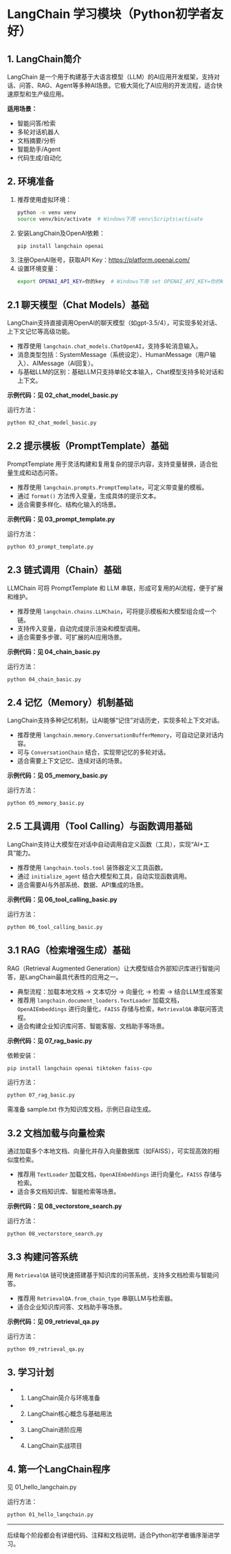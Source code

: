 # LangChain 学习模块（Python初学者友好）

## 1. LangChain简介
LangChain 是一个用于构建基于大语言模型（LLM）的AI应用开发框架，支持对话、问答、RAG、Agent等多种AI场景。它极大简化了AI应用的开发流程，适合快速原型和生产级应用。

**适用场景：**
- 智能问答/检索
- 多轮对话机器人
- 文档摘要/分析
- 智能助手/Agent
- 代码生成/自动化

## 2. 环境准备
1. 推荐使用虚拟环境：
   ```bash
   python -m venv venv
   source venv/bin/activate  # Windows下用 venv\Scripts\activate
   ```
2. 安装LangChain及OpenAI依赖：
   ```bash
   pip install langchain openai
   ```
3. 注册OpenAI账号，获取API Key：https://platform.openai.com/
4. 设置环境变量：
   ```bash
   export OPENAI_API_KEY=你的key  # Windows下用 set OPENAI_API_KEY=你的key
   ```

## 2.1 聊天模型（Chat Models）基础
LangChain支持直接调用OpenAI的聊天模型（如gpt-3.5/4），可实现多轮对话、上下文记忆等高级功能。

- 推荐使用 `langchain.chat_models.ChatOpenAI`，支持多轮消息输入。
- 消息类型包括：SystemMessage（系统设定）、HumanMessage（用户输入）、AIMessage（AI回复）。
- 与基础LLM的区别：基础LLM只支持单轮文本输入，Chat模型支持多轮对话和上下文。

**示例代码：见 02_chat_model_basic.py**

运行方法：
```bash
python 02_chat_model_basic.py
```

## 2.2 提示模板（PromptTemplate）基础
PromptTemplate 用于灵活构建和复用复杂的提示内容，支持变量替换，适合批量生成和动态问答。

- 推荐使用 `langchain.prompts.PromptTemplate`，可定义带变量的模板。
- 通过 `format()` 方法传入变量，生成具体的提示文本。
- 适合需要多样化、结构化输入的场景。

**示例代码：见 03_prompt_template.py**

运行方法：
```bash
python 03_prompt_template.py
```

## 2.3 链式调用（Chain）基础
LLMChain 可将 PromptTemplate 和 LLM 串联，形成可复用的AI流程，便于扩展和维护。

- 推荐使用 `langchain.chains.LLMChain`，可将提示模板和大模型组合成一个链。
- 支持传入变量，自动完成提示渲染和模型调用。
- 适合需要多步骤、可扩展的AI应用场景。

**示例代码：见 04_chain_basic.py**

运行方法：
```bash
python 04_chain_basic.py
```

## 2.4 记忆（Memory）机制基础
LangChain支持多种记忆机制，让AI能够“记住”对话历史，实现多轮上下文对话。

- 推荐使用 `langchain.memory.ConversationBufferMemory`，可自动记录对话内容。
- 可与 `ConversationChain` 结合，实现带记忆的多轮对话。
- 适合需要上下文记忆、连续对话的场景。

**示例代码：见 05_memory_basic.py**

运行方法：
```bash
python 05_memory_basic.py
```

## 2.5 工具调用（Tool Calling）与函数调用基础
LangChain支持让大模型在对话中自动调用自定义函数（工具），实现“AI+工具”能力。

- 推荐使用 `langchain.tools.tool` 装饰器定义工具函数。
- 通过 `initialize_agent` 结合大模型和工具，自动实现函数调用。
- 适合需要AI与外部系统、数据、API集成的场景。

**示例代码：见 06_tool_calling_basic.py**

运行方法：
```bash
python 06_tool_calling_basic.py
```

## 3.1 RAG（检索增强生成）基础
RAG（Retrieval Augmented Generation）让大模型结合外部知识库进行智能问答，是LangChain最具代表性的应用之一。

- 典型流程：加载本地文档 → 文本切分 → 向量化 → 检索 → 结合LLM生成答案
- 推荐用 `langchain.document_loaders.TextLoader` 加载文档，`OpenAIEmbeddings` 进行向量化，`FAISS` 存储与检索，`RetrievalQA` 串联问答流程。
- 适合构建企业知识库问答、智能客服、文档助手等场景。

**示例代码：见 07_rag_basic.py**

依赖安装：
```bash
pip install langchain openai tiktoken faiss-cpu
```

运行方法：
```bash
python 07_rag_basic.py
```

需准备 sample.txt 作为知识库文档，示例已自动生成。

## 3.2 文档加载与向量检索
通过加载多个本地文档、向量化并存入向量数据库（如FAISS），可实现高效的相似度检索。

- 推荐用 `TextLoader` 加载文档，`OpenAIEmbeddings` 进行向量化，`FAISS` 存储与检索。
- 适合多文档知识库、智能检索等场景。

**示例代码：见 08_vectorstore_search.py**

运行方法：
```bash
python 08_vectorstore_search.py
```

## 3.3 构建问答系统
用 `RetrievalQA` 链可快速搭建基于知识库的问答系统，支持多文档检索与智能问答。

- 推荐用 `RetrievalQA.from_chain_type` 串联LLM与检索器。
- 适合企业知识库问答、文档助手等场景。

**示例代码：见 09_retrieval_qa.py**

运行方法：
```bash
python 09_retrieval_qa.py
```

## 3. 学习计划
- 1. LangChain简介与环境准备
- 2. LangChain核心概念与基础用法
- 3. LangChain进阶应用
- 4. LangChain实战项目

## 4. 第一个LangChain程序
见 01_hello_langchain.py

运行方法：
```bash
python 01_hello_langchain.py
```

---

后续每个阶段都会有详细代码、注释和文档说明，适合Python初学者循序渐进学习。 